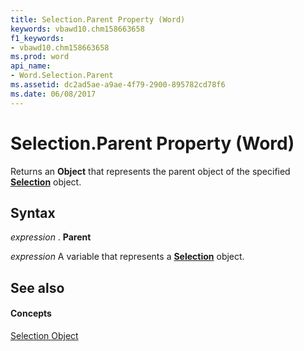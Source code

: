 ```yaml
---
title: Selection.Parent Property (Word)
keywords: vbawd10.chm158663658
f1_keywords:
- vbawd10.chm158663658
ms.prod: word
api_name:
- Word.Selection.Parent
ms.assetid: dc2ad5ae-a9ae-4f79-2900-895782cd78f6
ms.date: 06/08/2017
---
```



# Selection.Parent Property (Word)

Returns an **Object** that represents the parent object of the specified **[Selection](selection-object-word.md)** object.


## Syntax

 _expression_ . **Parent**

 _expression_ A variable that represents a **[Selection](selection-object-word.md)** object.


## See also


#### Concepts


[Selection Object](selection-object-word.md)

